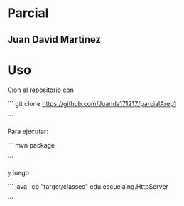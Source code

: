 # Parcial

## Juan David Martinez

# Uso

Clon el repositorio con 

´´´
git clone https://github.com/Juanda171217/parcialArep1

´´´

Para ejecutar:

´´´
mvn package

´´´

y luego 

´´´
java -cp "target/classes" edu.escuelaing.HttpServer

´´´